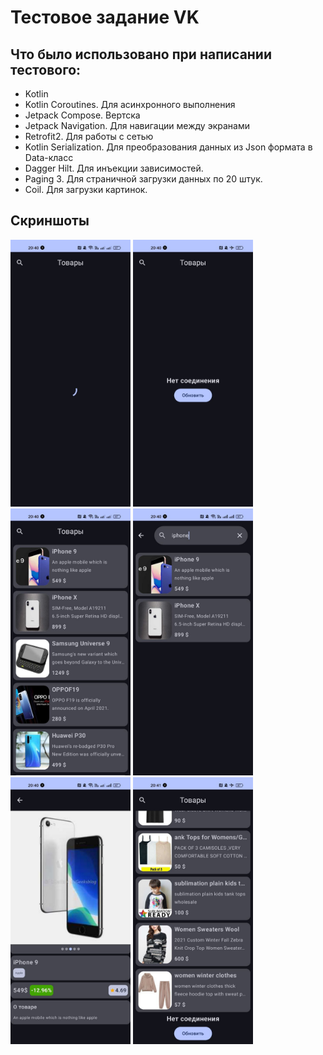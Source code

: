 # Тестовое задание VK

## Что было использовано при написании тестового:
* Kotlin 
* Kotlin Coroutines. Для асинхронного выполнения
* Jetpack Compose. Вертска
* Jetpack Navigation. Для навигации между экранами 
* Retrofit2. Для работы с сетью 
* Kotlin Serialization. Для преобразования данных из Json формата в Data-класс
* Dagger Hilt. Для инъекции зависимостей.
* Paging 3. Для страничной загрузки данных по 20 штук.
* Coil. Для загрузки картинок.

## Скриншоты 

<img src="/screenshots/1.jpg" width="192" height="427"/>
<img src="/screenshots/2.jpg" width="192" height="427"/>
<img src="/screenshots/3.jpg" width="192" height="427"/>
<img src="/screenshots/4.jpg" width="192" height="427"/>
<img src="/screenshots/5.jpg" width="192" height="427"/>
<img src="/screenshots/6.jpg" width="192" height="427"/>
